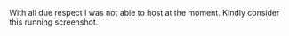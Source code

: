 With all due respect 
I was not able to host at the moment.
Kindly consider this running screenshot.
